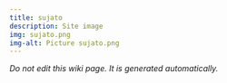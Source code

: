 ```yaml
---
title: sujato
description: Site image
img: sujato.png
img-alt: Picture sujato.png
---
```


_Do not edit this wiki page. It is generated automatically._ 

